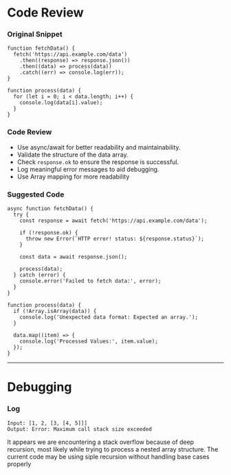 # Code Review

### Original Snippet

```
function fetchData() {
  fetch('https://api.example.com/data')
    .then((response) => response.json())
    .then((data) => process(data))
    .catch((err) => console.log(err));
}

function process(data) {
  for (let i = 0; i < data.length; i++) {
    console.log(data[i].value);
  }
}
```

### Code Review

- Use async/await for better readability and maintainability.
- Validate the structure of the data array.
- Check `response.ok` to ensure the response is successful.
- Log meaningful error messages to aid debugging.
- Use Array mapping for more readability

### Suggested Code

```
async function fetchData() {
  try {
    const response = await fetch('https://api.example.com/data');

    if (!response.ok) {
      throw new Error(`HTTP error! status: ${response.status}`);
    }

    const data = await response.json();

    process(data);
  } catch (error) {
    console.error('Failed to fetch data:', error);
  }
}

function process(data) {
  if (!Array.isArray(data)) {
    console.log('Unexpected data format: Expected an array.');
  }

  data.map((item) => {
    console.log('Processed Values:', item.value);
  });
}
```

---

# Debugging

### Log

```
Input: [1, 2, [3, [4, 5]]]
Output: Error: Maximum call stack size exceeded
```

It appears we are encountering a stack overflow because of deep recursion, most likely while trying to process a nested array structure.
The current code may be using siple recursion without handling base cases properly
